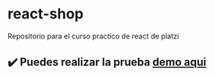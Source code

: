 # react-shop
Repositorio para el curso practico de react de platzi

## ✔️ Puedes realizar la prueba [demo aqui](https://getial.github.io/react-shop/)
